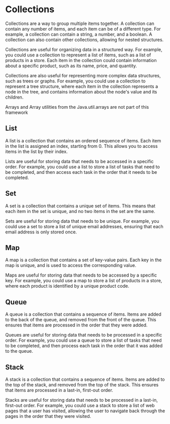 # Collections

Collections are a way to group multiple items together. A collection can contain any number of items, and each item can be of a different type. For example, a collection can contain a string, a number, and a boolean. A collection can also contain other collections, allowing for nested structures.

Collections are useful for organizing data in a structured way. For example, you could use a collection to represent a list of items, such as a list of products in a store. Each item in the collection could contain information about a specific product, such as its name, price, and quantity.

Collections are also useful for representing more complex data structures, such as trees or graphs. For example, you could use a collection to represent a tree structure, where each item in the collection represents a node in the tree, and contains information about the node's value and its children.

Arrays and Array utilities from the Java.util.arrays are not part of this framework

## List

A list is a collection that contains an ordered sequence of items. Each item in the list is assigned an index, starting from 0. This allows you to access items in the list by their index.

Lists are useful for storing data that needs to be accessed in a specific order. For example, you could use a list to store a list of tasks that need to be completed, and then access each task in the order that it needs to be completed.

## Set

A set is a collection that contains a unique set of items. This means that each item in the set is unique, and no two items in the set are the same.

Sets are useful for storing data that needs to be unique. For example, you could use a set to store a list of unique email addresses, ensuring that each email address is only stored once.

## Map

A map is a collection that contains a set of key-value pairs. Each key in the map is unique, and is used to access the corresponding value.

Maps are useful for storing data that needs to be accessed by a specific key. For example, you could use a map to store a list of products in a store, where each product is identified by a unique product code.

## Queue

A queue is a collection that contains a sequence of items. Items are added to the back of the queue, and removed from the front of the queue. This ensures that items are processed in the order that they were added.

Queues are useful for storing data that needs to be processed in a specific order. For example, you could use a queue to store a list of tasks that need to be completed, and then process each task in the order that it was added to the queue.

## Stack

A stack is a collection that contains a sequence of items. Items are added to the top of the stack, and removed from the top of the stack. This ensures that items are processed in a last-in, first-out order.

Stacks are useful for storing data that needs to be processed in a last-in, first-out order. For example, you could use a stack to store a list of web pages that a user has visited, allowing the user to navigate back through the pages in the order that they were visited.
